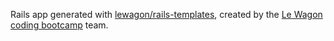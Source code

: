 Rails app generated with [lewagon/rails-templates](https://github.com/lewagon/rails-templates), created by the [Le Wagon coding bootcamp](https://www.lewagon.com) team.
<!-- Front -->
<!-- Responsive ultima actualizacion 25May25 -->

<!-- Admin -->
<!-- admin/edit 25May25-->
<!-- admin/index 25May25 -->
<!-- admin/new 25May25 -->

<!-- Articles -->
<!-- articles/edit 25May25 -->
<!-- articles/index 25May25 -->
<!-- articles/new 25May25 -->
<!-- articles/show 25May25 -->

<!-- Pages -->
<!-- admin_dashboard 25May25 -->
<!-- home -->
<!-- presentacion 25May25 -->

<!-- Shared -->
<!-- shared/business cards 25May25 -->
<!-- shared/creations cards 25May25 -->
<!-- shared/flashes 25May25 -->
<!-- shared/header 25May25 -->
<!-- shared/home intro (a finalizar)-->
<!-- shared/main (finalizar las secciones) ultima actualizacion 25May25-->
<!-- shared/navbar -->
<!-- shared/postal -->

<!-- Users -->
<!-- users/show -->
